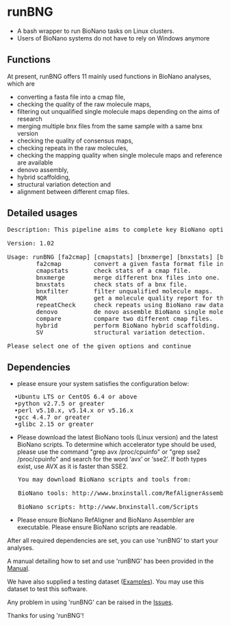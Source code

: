 # runBNG
* A bash wrapper to run BioNano tasks on Linux clusters. 
* Users of BioNano systems do not have to rely on Windows anymore

## Functions 
At present, runBNG offers 11 mainly used functions in BioNano analyses, which are 
* converting a fasta file into a cmap file, 
* checking the quality of the raw molecule maps,
* filtering out unqualified single molecule maps depending on the aims of research 
* merging multiple bnx files from the same sample with a same bnx version
* checking the quality of consensus maps, 
* checking repeats in the raw molecules, 
* checking the mapping quality when single molecule maps and reference are available 
* denovo assembly, 
* hybrid scaffolding, 
* structural variation detection and 
* alignment between different cmap files.

## Detailed usages 
<pre>
Description: This pipeline aims to complete key BioNano optical mapping analyses using command line.

Version: 1.02

Usage: runBNG [fa2cmap] [cmapstats] [bnxmerge] [bnxstats] [bnxfilter] [MQR] [repeatCheck] [denovo] [compare] [hybrid] [SV]
        fa2cmap         convert a given fasta format file into a cmap file.
        cmapstats       check stats of a cmap file.
        bnxmerge        merge different bnx files into one.
        bnxstats        check stats of a bnx file.
        bnxfilter       filter unqualified molecule maps.
        MQR             get a molecule quality report for the BioNano data.
        repeatCheck     check repeats using BioNano raw data.
        denovo          de novo assemble BioNano single molecule.
        compare         compare two different cmap files.
        hybrid          perform BioNano hybrid scaffolding.
        SV              structural variation detection.

Please select one of the given options and continue </pre>

##  Dependencies
* please ensure your system satisfies the configuration below: 
<pre>
  •Ubuntu LTS or CentOS 6.4 or above
  •python v2.7.5 or greater 
  •perl v5.10.x, v5.14.x or v5.16.x
  •gcc 4.4.7 or greater 
  •glibc 2.15 or greater </pre>
* Please download the latest BioNano tools (Linux version) and the latest BioNano scripts. To determine which accelerator type should be used, please use the command "grep avx /proc/cpuinfo" or "grep sse2 /proc/cpuinfo" and search for the word ‘avx’ or ‘sse2’. If both types exist, use AVX as it is faster than SSE2.
 <pre>
   You may download BioNano scripts and tools from:
   
   BioNano tools: http://www.bnxinstall.com/RefAlignerAssembler
   
   BioNano scripts: http://www.bnxinstall.com/Scripts </pre>
* Please ensure BioNano RefAligner and BioNano Assembler are executable. Please ensure BioNano scripts are readable.

After all required dependencies are set, you can use 'runBNG' to start your analyses.  

A manual detailing how to set and use 'runBNG' has been provided in the [Manual](https://github.com/AppliedBioinformatics/runBNG/blob/master/Manual.md).

We have also supplied a testing dataset ([Examples](https://github.com/AppliedBioinformatics/runBNG/tree/master/Examples)). You may use this dataset to test this software.

Any problem in using 'runBNG' can be raised in the [Issues](https://github.com/AppliedBioinformatics/runBNG/issues).

Thanks for using 'runBNG'! 
